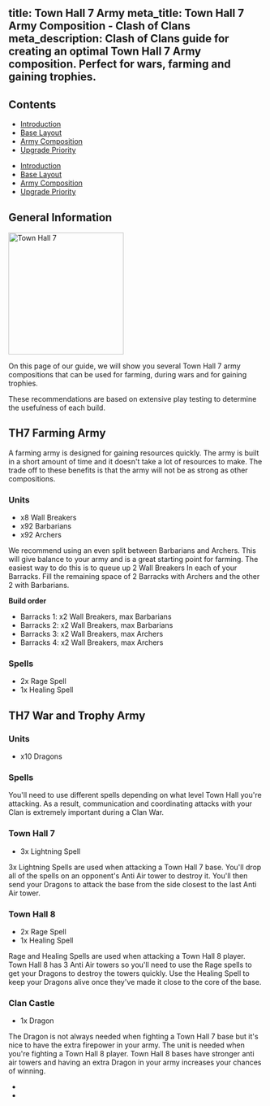 title: Town Hall 7 Army
meta_title: Town Hall 7 Army Composition - Clash of Clans
meta_description: Clash of Clans guide for creating an optimal Town Hall 7 Army composition. Perfect for wars, farming and gaining trophies.
---
<h2 class="page-header">Contents</h2>

<ul class="nav nav-pills hidden-xs"><li role="presentation"><a href="/clash-of-clans/town-hall-7-guide/">Introduction</a></li><li role="presentation"><a href="/clash-of-clans/town-hall-7-base/">Base Layout</a></li><li role="presentation" class="active"><a href="/clash-of-clans/town-hall-7-army/">Army Composition</a></li><li role="presentation"><a href="/clash-of-clans/town-hall-7-upgrade-priority/">Upgrade Priority</a></li></ul>

<ul class="nav nav-pills nav-stacked visible-xs-block"><li role="presentation"><a href="/clash-of-clans/town-hall-7-guide/">Introduction</a></li><li role="presentation"><a href="/clash-of-clans/town-hall-7-base/">Base Layout</a></li><li role="presentation" class="active"><a href="/clash-of-clans/town-hall-7-army/">Army Composition</a></li><li role="presentation"><a href="/clash-of-clans/town-hall-7-upgrade-priority/">Upgrade Priority</a></li></ul>

<h2 class="page-header">General Information</h2>

<img src="http://game-brain.com/images/clash-of-clans/town-hall-7-guide/Town-Hall-7.png" alt="Town Hall 7" title="Town Hall 7" width="227" height="240" class="alignleft" />

<p>On this page of our guide, we will show you several Town Hall 7 army compositions that can be used for farming, during wars and for gaining trophies.</p>

<p>These recommendations are based on extensive play testing to determine the usefulness of each build.</p>

<div style="clear:both"></div>

<h2 class="page-header">TH7 Farming Army</h2>

<p>A farming army is designed for gaining resources quickly. The army is built in a short amount of time and it doesn't take a lot of resources to make. The trade off to these benefits is that the army will not be as strong as other compositions.</p>

<h3>Units</h3>

- x8 Wall Breakers
- x92 Barbarians
- x92 Archers

<p>We recommend using an even split between Barbarians and Archers. This will give balance to your army and is a great starting point for farming. The easiest way to do this is to queue up 2 Wall Breakers In each of your Barracks. Fill the remaining space of 2 Barracks with Archers and the other 2 with Barbarians.</p>

**Build order**

- Barracks 1: x2 Wall Breakers, max Barbarians
- Barracks 2: x2 Wall Breakers, max Barbarians
- Barracks 3: x2 Wall Breakers, max Archers
- Barracks 4: x2 Wall Breakers, max Archers

<h3>Spells</h3>

- 2x Rage Spell
- 1x Healing Spell

<h2 class="page-header">TH7 War and Trophy Army</h2>

<h3>Units</h3>

- x10 Dragons

<h3>Spells</h3>

You'll need to use different spells depending on what level Town Hall you're attacking. As a result, communication and coordinating attacks with your Clan is extremely important during a Clan War.

<h3>Town Hall 7</h3>

- 3x Lightning Spell

3x Lightning Spells are used when attacking a Town Hall 7 base. You'll drop all of the spells on an opponent's Anti Air tower to destroy it. You'll then send your Dragons to attack the base from the side closest to the last Anti Air tower.

<h3>Town Hall 8</h3>

- 2x Rage Spell
- 1x Healing Spell

Rage and Healing Spells are used when attacking a Town Hall 8 player. Town Hall 8 has 3 Anti Air towers so you'll need to use the Rage spells to get your Dragons to destroy the towers quickly. Use the Healing Spell to keep your Dragons alive once they've made it close to the core of the base.

<h3>Clan Castle</h3>

- 1x Dragon

<p>The Dragon is not always needed when fighting a Town Hall 7 base but it's nice to have the extra firepower in your army. The unit is needed when you're fighting a Town Hall 8 player. Town Hall 8 bases have stronger anti air towers and having an extra Dragon in your army increases your chances of winning.</p>

<nav><ul class="pager"><li class="previous"><a href="/clash-of-clans/town-hall-7-base/"><span class="glyphicon glyphicon-chevron-left" aria-hidden="true"></span></a></li><li class="next"><a href="/clash-of-clans/town-hall-7-upgrade-priority/"><span class="glyphicon glyphicon-chevron-right" aria-hidden="true"></span></a></li></ul></nav>
